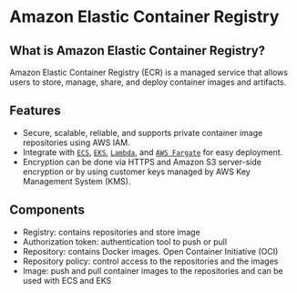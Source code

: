 # Amazon Elastic Container Registry
## What is Amazon Elastic Container Registry?
Amazon Elastic Container Registry (ECR) is a managed service that allows users to store, manage, share, and deploy container images and artifacts. 

## Features
- Secure, scalable, reliable, and supports private container image repositories using AWS IAM. 
- Integrate with [`ECS`](./ECS.md), [`EKS`](./EKS.md), [`Lambda`](./Lambda.md), and [`AWS Fargate`](./Fargate.md) for easy deployment.
- Encryption can be done via HTTPS and Amazon S3 server-side encryption or by using customer keys managed by AWS Key Management System (KMS).

## Components
- Registry: contains repositories and store image
- Authorization token: authentication tool to push or pull
- Repository: contains Docker images. Open Container Initiative (OCI)
- Repository policy: control access to the repositories and the images
- Image: push and pull container images to the repositories and can be used with ECS and EKS

